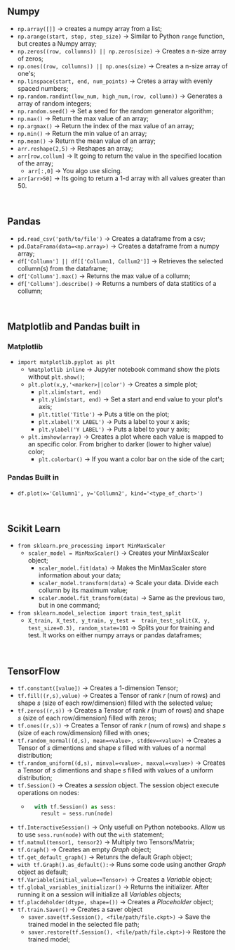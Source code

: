 ## Numpy

+ `np.array([]]` -> creates a numpy array from a list;
+ `np.arange(start, stop, step_size)` -> Similar to Python `range` function, but creates a Numpy array;
+ `np.zeros((row, collumns)) || np.zeros(size)` -> Creates a n-size array of zeros;
+ `np.ones((row, collumns)) || np.ones(size)` -> Creates a n-size array of one's;
+ `np.linspace(start, end, num_points)` -> Cretes a array with evenly spaced numbers;
+ `np.random.randint(low_num, high_num,(row, collumn))` -> Generates a array of random integers;
+ `np.random.seed()` -> Set a seed for the random generator algorithm;
+ `np.max()` -> Return the max value of an array;
+ `np.argmax()` -> Return the index of the max value of an array;
+ `np.min()` -> Return the min value of an array;
+ `np.mean()` -> Return the mean value of an array;
+ `arr.reshape(2,5)` -> Reshapes an array;
+ `arr[row,collum]` -> It going to return the value in the specified location of the array;
  + `arr[:,0]` -> You algo use slicing.
+ `arr[arr>50]` -> Its going to return a 1-d array with all values greater than 50.

<br>

## Pandas

+ `pd.read_csv('path/to/file')` -> Creates a dataframe from a csv;
+ `pd.DataFrama(data=<np.array>)` -> Creates a dataframe from a numpy array;
+ `df['Collumn'] || df[['Collumn1, Collum2']]` -> Retrieves the selected collumn(s) from the dataframe;
+ `df['Collumn'].max()` -> Returns the max value of a collumn;
+ `df['Collumn'].describe()` -> Returns a numbers of data statitics of a collumn;

<br>

## Matplotlib and Pandas built in

### Matplotlib
+ `import matplotlib.pyplot as plt`
  + `%matplotlib inline` -> Jupyter notebook command show the plots without `plt.show()`;
  + `plt.plot(x,y,'<marker>||color')` -> Creates a simple plot;
    + `plt.xlim(start, end)`
    + `plt.ylim(start, end)` -> Set a start and end value to your plot's axis;
    + `plt.title('Title')` -> Puts a title on the plot;
    + `plt.xlabel('X LABEL')` -> Puts a label to your x axis;
    + `plt.ylabel('Y LABEL')` -> Puts a label to your y axis;
  + `plt.imshow(array)` -> Creates a plot where each value is mapped to an specific color. From brigher to darker (lower to higher value) color;
    + `plt.colorbar()` -> If you want a color bar on the side of the cart;

### Pandas Built in
+ `df.plot(x='Collumn1', y='Collumn2', kind='<type_of_chart>')`

<br>

## Scikit Learn

+ `from sklearn.pre_processing import MinMaxScaler`
  + `scaler_model = MinMaxScaler()` -> Creates your MinMaxScaler object;
    + `scaler_model.fit(data)` -> Makes the MinMaxScaler store information about your data;
    + `scaler_model.transform(data)` -> Scale your data. Divide each collumn by its maximum value;
    + `scaler.model.fit_transform(data)` -> Same as the previous two, but in one command;
+ `from sklearn.model_selection import train_test_split`
  + `X_train, X_test, y_train, y_test =  train_test_split(X, y, test_size=0.3), random_state=101` -> Splits your for training and test. It works on either numpy arrays or pandas dataframes;

<br>

## TensorFlow

+ `tf.constant([value])` -> Creates a 1-dimension Tensor;
+ `tf.fill((r,s),value)` -> Creates a Tensor of rank *r* (num of rows) and shape *s* (size of each row/dimension) filled with the selected value;
+ `tf.zeros((r,s))` -> Creates a Tensor of rank *r* (num of rows) and shape *s* (size of each row/dimension) filled with zeros;
+ `tf.ones((r,s))` -> Creates a Tensor of rank *r* (num of rows)  and shape *s* (size of each row/dimension) filled with ones;
+ `tf.random_normal((d,s), mean=<value>, stddev=<value>)` -> Creates a Tensor of *s* dimentions and shape *s* filled with values of a normal distribution;
+ `tf.random_uniform((d,s), minval=<value>, maxval=<value>)` -> Creates a Tensor of *s* dimentions and shape *s* filled with values of a uniform distribution;
+ `tf.Session()` -> Creates a *session* object. The session object execute operations on nodes:
  + ```python
      with tf.Session() as sess: 
        result = sess.run(node)
    ```
+ `tf.InteractiveSession()` -> Only usefull on Python notebooks. Allow us to use `sess.run(node)` with out the `with` statement;
+ `tf.matmul(tensor1, tensor2)` -> Multiply two Tensors/Matrix;
+ `tf.Graph()` -> Creates an empty *Graph* object;
+ `tf.get_default_graph()` -> Retunrs the default Graph object;
+ `with tf.Graph().as_default():`-> Runs some code using another *Graph* object as default;
+ `tf.Variable(initial_value=<Tensor>)` -> Creates a *Variable* object; 
+ `tf.global_variables_initializar()` -> Returns the initializer. After running it on a session will initialize all *Variables* objects;
+ `tf.placdeholder(dtype, shape=())` -> Creates a *Placeholder* object;
+ `tf.train.Saver()` -> Creates a saver object
  + `saver.save(tf.Session(), <file/path/file.ckpt>)` -> Save the trained model in the selected file path;
  + `saver.restore(tf.Session(), <file/path/file.ckpt>)`-> Restore the trained model;